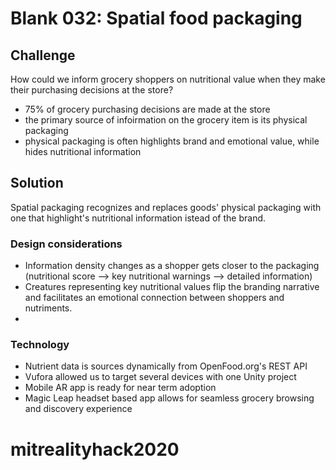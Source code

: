 # Blank 032: Spatial food packaging

## Challenge
How could we inform grocery shoppers on nutritional value when they make their purchasing decisions at the store?

- 75% of grocery purchasing decisions are made at the store
- the primary source of infoirmation on the grocery item is its physical packaging
- physical packaging is often highlights brand and emotional value, while hides nutritional information

## Solution
Spatial packaging recognizes and replaces goods' physical packaging with one that highlight's nutritional information istead of the brand.

### Design considerations
- Information density changes as a shopper gets closer to the packaging (nutritional score --> key nutritional warnings --> detailed information)
- Creatures representing key nutritional values flip the branding narrative and facilitates an emotional connection between shoppers and nutriments.
- 

### Technology
- Nutrient data is sources dynamically from OpenFood.org's REST API
- Vufora allowed us to target several devices with one Unity project
- Mobile AR app is ready for near term adoption
- Magic Leap headset based app allows for seamless grocery browsing and discovery experience


# mitrealityhack2020
